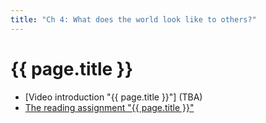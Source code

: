 ```yaml
---
title: "Ch 4: What does the world look like to others?"
---
```

# {{ page.title }}

- [Video introduction "{{ page.title }}"] (TBA)
- [The reading assignment "{{ page.title }}"][ch4-reading]

[ch4-video]: ""
[ch4-reading]: https://eu.feedbackfruits.com/courses/activity-course/ccd7d8db-b9f8-42af-9da3-c8c25220863c
